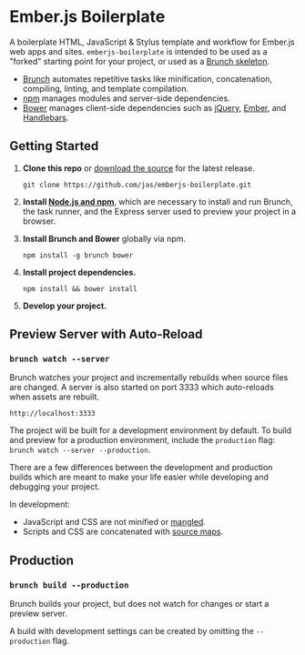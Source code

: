 Ember.js Boilerplate
====================

A boilerplate HTML, JavaScript & Stylus template and workflow for Ember.js web apps and sites. `emberjs-boilerplate` is intended to be used as a "forked" starting point for your project, or used as a [Brunch skeleton](http://brunch.io/skeletons.html).

* [Brunch][brunch] automates repetitive tasks like minification, concatenation, compiling, linting, and template compilation.
* [npm][npm] manages modules and server-side dependencies.
* [Bower][bower] manages client-side dependencies such as [jQuery][jquery], [Ember][ember], and [Handlebars][hbs].


Getting Started
---------------

1.  **Clone this repo** or [download the source](https://github.com/jas/emberjs-boilerplate/releases) for the latest release.

        git clone https://github.com/jas/emberjs-boilerplate.git

2.  **Install [Node.js and npm](http://nodejs.org)**, which are necessary to install and run Brunch, the task runner, and the Express server used to preview your project in a browser.

3.  **Install Brunch and Bower** globally via npm.

        npm install -g brunch bower

4.  **Install project dependencies.**

        npm install && bower install

5.  **Develop your project.**


Preview Server with Auto-Reload
-------------------------------

### `brunch watch --server`

Brunch watches your project and incrementally rebuilds when source files are changed. A server is also started on port 3333 which auto-reloads when assets are rebuilt.

    http://localhost:3333

The project will be built for a development environment by default. To build and preview for a production environment, include the `production` flag: `brunch watch --server --production`.

There are a few differences between the development and production builds which are meant to make your life easier while developing and debugging your project.

In development:
* JavaScript and CSS are not minified or [mangled](http://lisperator.net/uglifyjs/mangle).
* Scripts and CSS are concatenated with [source maps](http://www.html5rocks.com/en/tutorials/developertools/sourcemaps).

Production
----------

### `brunch build --production`

Brunch builds your project, but does not watch for changes or start a preview server.

A build with development settings can be created by omitting the `--production` flag.



[brunch]: http://brunch.io        "Brunch"
[node]:   http://nodejs.org       "Node.js"
[npm]:    https://npmjs.org       "Node Packaged Modules"
[bower]:  http://bower.io         "Bower"
[ember]:  http://emberjs.com      "Ember.js"
[hbs]:    http://handlebarsjs.com "Handlebars.js"
[jquery]: http://jquery.com       "jQuery"
